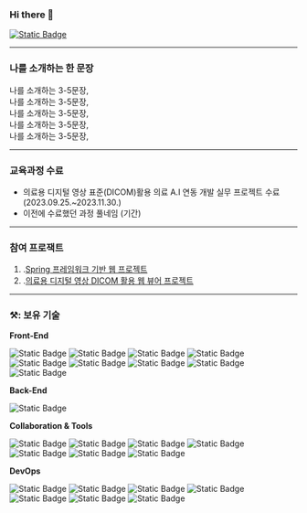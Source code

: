 ### Hi there 👋
[![Static Badge](https://img.shields.io/badge/Email-4285F4?style=flag-square&logo=Google&logoColor=white)](mailto:shisun9952@gmail.com)


---

### 나를 소개하는 한 문장
나를 소개하는 3-5문장, <br>
나를 소개하는 3-5문장, <br>
나를 소개하는 3-5문장, <br>
나를 소개하는 3-5문장, <br>
나를 소개하는 3-5문장, <br>

---

### 교육과정 수료
* 의료용 디지털 영상 표준(DICOM)활용 의료 A.I 연동 개발 실무 프로젝트 수료 (2023.09.25.~2023.11.30.)
* 이전에 수료했던 과정 풀네임 (기간)

---

### 참여 프로잭트
1. .[Spring 프레임워크 기반 웹 프로젝트](https://github.com/kimjeonggeon/korail)
2. .[의료용 디지털 영상 DICOM 활용 웹 뷰어 프로젝트](https://github.com/jonghechoi?tab=projects)



---

### ⚒: 보유 기술

**Front-End**


![Static Badge](https://img.shields.io/badge/HTML-E34F26?style=flag-square&logo=HTML5&logoColor=white)
![Static Badge](https://img.shields.io/badge/CSS-1572B6?style=flag-square&logo=CSS3&logoColor=white)
![Static Badge](https://img.shields.io/badge/AJAX-blue?style=flag-square&logo=ajv&logoColor=white)
![Static Badge](https://img.shields.io/badge/JavaScript-F7DF1E?style=flag-square&logo=JavaScript&logoColor=black)
![Static Badge](https://img.shields.io/badge/JQuery-0769AD?style=flag-square&logo=jQuery&logoColor=white)
![Static Badge](https://img.shields.io/badge/json-6DB33F?style=flag-square&logo=JSON&logoColor=white)
![Static Badge](https://img.shields.io/badge/SpringDataJPA-E34F26?style=flag-square&logo=HTML5&logoColor=white)
![Static Badge](https://img.shields.io/badge/JSP-black?style=flag-square&logo=CoffeeScript&logoColor=white)
![Static Badge](https://img.shields.io/badge/JSTL-DC382D?style=flag-square)

**Back-End**


![Static Badge](https://img.shields.io/badge/JAVA-DC382D?style=flag-square&logo=CoffeeScript&logoColor=white)
  
**Collaboration & Tools**


![Static Badge](https://img.shields.io/badge/Eclipse-2C2255?style=flag-square&logo=EclipseIDE&logoColor=white)
![Static Badge](https://img.shields.io/badge/Spring-6DB33F?style=flag-square&logo=Spring&logoColor=white)
![Static Badge](https://img.shields.io/badge/SpringBoot-6DB33F?style=flag-square&logo=SpringBoot&logoColor=white)
![Static Badge](https://img.shields.io/badge/androidstudio-6DB33F?style=flag-square&logo=androidstudio&logoColor=white)
![Static Badge](https://img.shields.io/badge/Mybatis-black?style=flag-square&logo=bower&logoColor=white)
![Static Badge](https://img.shields.io/badge/visualstudiocode-blue?style=flag-square&logo=visualstudiocode&logoColor=white)
![Static Badge](https://img.shields.io/badge/intellijidea-black?style=flag-square&logo=intellijidea&logoColor=white)
  
**DevOps**


![Static Badge](https://img.shields.io/badge/github-6DB33F?style=flag-square&logo=github&logoColor=black)
![Static Badge](https://img.shields.io/badge/MYSQL-blue?style=flag-square&logo=MYSQL&logoColor=white)
![Static Badge](https://img.shields.io/badge/Oracle-red?style=flag-square&logo=Oracle&logoColor=white)
![Static Badge](https://img.shields.io/badge/Gradle-black?style=flag-square&logo=Gradle&logoColor=white)
![Static Badge](https://img.shields.io/badge/Maven-red?style=flag-square&logo=apachemaven&logoColor=white)
![Static Badge](https://img.shields.io/badge/Redis-red?style=flag-square&logo=Redis&logoColor=white)
![Static Badge](https://img.shields.io/badge/Docker-blue?style=flag-square&logo=Docker&logoColor=white)
